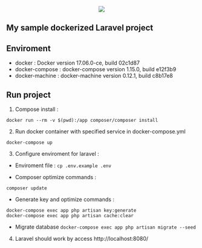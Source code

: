 <p align="center"><img src="https://laravel.com/assets/img/components/logo-laravel.svg"></p>


## My sample dockerized Laravel project

## Enviroment 
* docker : Docker version 17.06.0-ce, build 02c1d87
* docker-compose : docker-compose version 1.15.0, build e12f3b9
* docker-machine : docker-machine version 0.12.1, build c8b17e8

## Run project
1. Compose install :
```
docker run --rm -v $(pwd):/app composer/composer install
```

2. Run docker container with specified service in docker-compose.yml
```
docker-compose up
```

3. Configure enviroment for laravel :
* Enviroment file :
`cp .env.example .env`

* Composer optimize commands :
```
composer update
```

* Generate key and optimize commands :
```
docker-compose exec app php artisan key:generate
docker-compose exec app php artisan cache:clear
```

* Migrate database
`docker-compose exec app php artisan migrate --seed`

4. Laravel should work by access http://localhost:8080/
